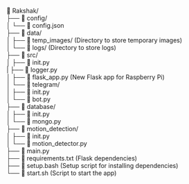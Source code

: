 🏡 Rakshak/<br/>
├── 📁 config/<br/>
│   └── 📄 config.json<br/>
├── 📁 data/<br/>
│   ├── 📁 temp_images/ (Directory to store temporary images)<br/>
│   └── 📁 logs/ (Directory to store logs)<br/>
├── 📁 src/<br/>
│   ├── 📄 init.py<br/>
|   ├── 📄 logger.py<br/>
│   ├── 📄 flask_app.py  (New Flask app for Raspberry Pi)<br/>
│   └── 📁 telegram/<br/>
│       ├── 📄 init.py<br/>
│       └── 📄 bot.py<br/>
├── 📁 database/<br/>
│   ├── 📄 init.py<br/>
│   └── 📄 mongo.py<br/>
├── 📁 motion_detection/<br/>
│   ├── 📄 init.py<br/>
│   └── 📄 motion_detector.py<br/>
├── 📄 main.py<br/>
├── 📄 requirements.txt  (Flask dependencies)<br/>
├── 📄 setup.bash  (Setup script for installing dependencies)<br/>
└── 📄 start.sh  (Script to start the app)<br/>
